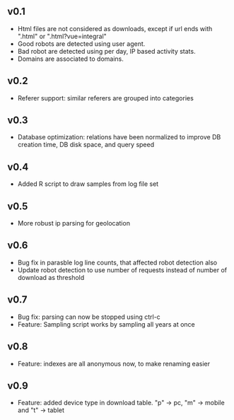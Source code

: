 
## v0.1

* Html files are not considered as downloads, except if url ends with ".html" or ".html?vue=integral"
* Good robots are detected using user agent.
* Bad robot are detected using per day, IP based activity stats.
* Domains are associated to domains.

## v0.2

* Referer support: similar referers are grouped into categories

## v0.3

* Database optimization: relations have been normalized to improve DB creation time, DB disk space, and query speed

## v0.4

* Added R script to draw samples from log file set

## v0.5

* More robust ip parsing for geolocation

## v0.6

* Bug fix in parasble log line counts, that affected robot detection also
* Update robot detection to use number of requests instead of number of download as threshold

## v0.7

* Bug fix: parsing can now be stopped using ctrl-c
* Feature: Sampling script works by sampling all years at once

## v0.8

* Feature: indexes are all anonymous now, to make renaming easier

## v0.9

* Feature: added device type in download table. "p" -> pc, "m" -> mobile and "t" -> tablet

